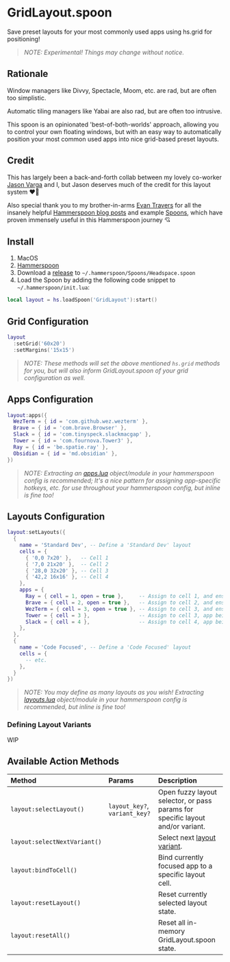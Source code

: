# GridLayout.spoon

Save preset layouts for your most commonly used apps using hs.grid for positioning!

> _NOTE: Experimental! Things may change without notice._

## Rationale

Window managers like Divvy, Spectacle, Moom, etc. are rad, but are often too simplistic.

Automatic tiling managers like Yabai are also rad, but are often too intrusive.

This spoon is an opinionated 'best-of-both-worlds' approach, allowing you to control your own floating windows, but with an easy way to automatically position your most common used apps into nice grid-based preset layouts.

## Credit

This has largely been a back-and-forth collab between my lovely co-worker [Jason Varga](https://github.com/jasonvarga) and I, but Jason deserves much of the credit for this layout system ❤️‍🔥

Also special thank you to my brother-in-arms [Evan Travers](https://github.com/evantravers) for all the insanely helpful [Hammerspoon blog posts](https://evantravers.com/articles/tags/hammerspoon/) and example [Spoons](https://github.com/evantravers?tab=repositories&q=spoon), which have proven immensely useful in this Hammerspoon journey 💘

## Install

1. MacOS
2. [Hammerspoon](https://www.hammerspoon.org/go/)
3. Download a [release](https://github.com/jesseleite/GridLayout.spoon/releases) to `~/.hammerspoon/Spoons/Headspace.spoon`
4. Load the Spoon by adding the following code snippet to `~/.hammerspoon/init.lua`:

```lua
local layout = hs.loadSpoon('GridLayout'):start()
```

## Grid Configuration

```lua
layout
  :setGrid('60x20')
  :setMargins('15x15')
```

> _NOTE: These methods will set the above mentioned `hs.grid` methods for you, but will also inform GridLayout.spoon of your grid configuration as well._

## Apps Configuration

```lua
layout:apps({
  WezTerm = { id = 'com.github.wez.wezterm' },
  Brave = { id = 'com.brave.Browser' },
  Slack = { id = 'com.tinyspeck.slackmacgap' },
  Tower = { id = 'com.fournova.Tower3' },
  Ray = { id = 'be.spatie.ray' },
  Obsidian = { id = 'md.obsidian' },
})

```

> _NOTE: Extracting an [apps.lua](https://github.com/jesseleite/dotfiles/blob/master/hammerspoon/apps.lua) object/module in your hammerspoon config is recommended; It's a nice pattern for assigning app-specific hotkeys, etc. for use throughout your hammerspoon config, but inline is fine too!_

## Layouts Configuration

```lua
layout:setLayouts({
  {
    name = 'Standard Dev', -- Define a 'Standard Dev' layout
    cells = {
      { '0,0 7x20' },   -- Cell 1
      { '7,0 21x20' },  -- Cell 2
      { '28,0 32x20' }, -- Cell 3
      { '42,2 16x16' }, -- Cell 4
    },
    apps = {
      Ray = { cell = 1, open = true },     -- Assign to cell 1, and ensure app opens
      Brave = { cell = 2, open = true },   -- Assign to cell 2, and ensure app opens
      WezTerm = { cell = 3, open = true }, -- Assign to cell 3, and ensure app opens
      Tower = { cell = 3 },                -- Assign to cell 3, app being open is optional
      Slack = { cell = 4 },                -- Assign to cell 4, app being open is optional
    },
  },
  {
    name = 'Code Focused', -- Define a 'Code Focused' layout
    cells = {
      -- etc.
    },
  }
})
```

> _NOTE: You may define as many layouts as you wish! Extracting [layouts.lua](https://github.com/jesseleite/dotfiles/blob/master/hammerspoon/layouts.lua) object/module in your hammerspoon config is recommended, but inline is fine too!_

### Defining Layout Variants

WIP

## Available Action Methods

| Method | Params | Description |
| :--- | :--- | :--- |
| `layout:selectLayout()` | `layout_key?`, `variant_key?` | Open fuzzy layout selector, or pass params for specific layout and/or variant. |
| `layout:selectNextVariant()` | | Select next [layout variant](#defining-layout-variants). |
| `layout:bindToCell()` | | Bind currently focused app to a specific layout cell. |
| `layout:resetLayout()` | | Reset currently selected layout state. |
| `layout:resetAll()` | | Reset all in-memory GridLayout.spoon state. |
